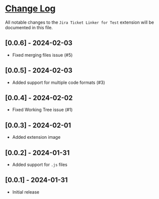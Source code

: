 # [Change Log](http://keepachangelog.com/)

All notable changes to the `Jira Ticket Linker for Test` extension will be documented in this file.

## [0.0.6] - 2024-02-03
- Fixed merging files issue (#5)

## [0.0.5] - 2024-02-03
- Added support for multiple code formats (#3)

## [0.0.4] - 2024-02-02
- Fixed Working Tree issue (#1)

## [0.0.3] - 2024-02-01
- Added extension image

## [0.0.2] - 2024-01-31
- Added support for `.js` files

## [0.0.1] - 2024-01-31
- Initial release
